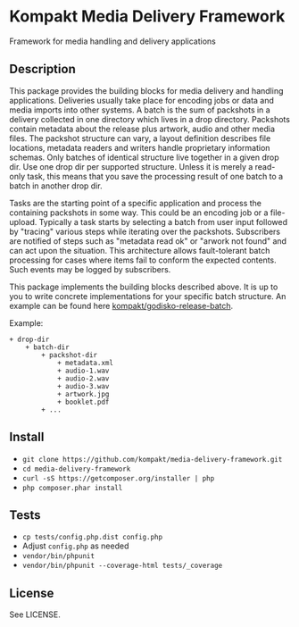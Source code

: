 # Kompakt Media Delivery Framework

Framework for media handling and delivery applications

## Description

This package provides the building blocks for media delivery and handling applications. Deliveries usually take place for encoding jobs or data and media imports into other systems. A batch is the sum of packshots in a delivery collected in one directory which lives in a drop directory. Packshots contain metadata about the release plus artwork, audio and other media files. The packshot structure can vary, a layout definition describes file locations, metadata readers and writers handle proprietary information schemas. Only batches of identical structure live together in a given drop dir. Use one drop dir per supported structure. Unless it is merely a read-only task, this means that you save the processing result of one batch to a batch in another drop dir.

Tasks are the starting point of a specific application and process the containing packshots in some way. This could be an encoding job or a file-upload. Typically a task starts by selecting a batch from user input followed by "tracing" various steps while iterating over the packshots. Subscribers are notified of steps such as "metadata read ok" or "arwork not found" and can act upon the situation. This architecture allows fault-tolerant batch processing for cases where items fail to conform the expected contents. Such events may be logged by subscribers.

This package implements the building blocks described above. It is up to you to write concrete implementations for your specific batch structure. An example can be found here [kompakt/godisko-release-batch](http://github.com/kompakt/godisko-release-batch).

Example:

    + drop-dir
        + batch-dir
            + packshot-dir
                + metadata.xml
                + audio-1.wav
                + audio-2.wav
                + audio-3.wav
                + artwork.jpg
                + booklet.pdf
            + ...

## Install

+ `git clone https://github.com/kompakt/media-delivery-framework.git`
+ `cd media-delivery-framework`
+ `curl -sS https://getcomposer.org/installer | php`
+ `php composer.phar install`

## Tests

+ `cp tests/config.php.dist config.php`
+ Adjust `config.php` as needed
+ `vendor/bin/phpunit`
+ `vendor/bin/phpunit --coverage-html tests/_coverage`

## License

See LICENSE.